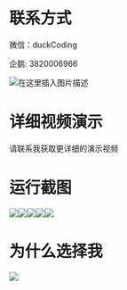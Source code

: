 # 联系方式

微信：duckCoding

企鹅: 3820006966

![在这里插入图片描述](http://upload.cxycsx.vip/91ab4bcb4f2c4c6db86365bb6d6e9c62.jpeg)

# 详细视频演示

请联系我获取更详细的演示视频

# 运行截图

![](http://www.bysj52.com/uploadfile/ueditor/image/202306/%E6%AF%95%E8%AE%BEssm758%E5%9F%BA%E4%BA%8EHTML%E7%9A%84%E4%B8%AD%E5%9B%BD%E4%BC%A0%E7%BB%9F%E9%9D%A2%E9%A3%9F%E4%BB%8B%E7%BB%8D%E7%BD%91%E7%AB%99%E7%9A%84%E6%90%AD%E5%BB%BA+vue%E6%AF%95%E4%B8%9A%E8%AE%BE%E8%AE%A1/4.png)![](http://www.bysj52.com/uploadfile/ueditor/image/202306/%E6%AF%95%E8%AE%BEssm758%E5%9F%BA%E4%BA%8EHTML%E7%9A%84%E4%B8%AD%E5%9B%BD%E4%BC%A0%E7%BB%9F%E9%9D%A2%E9%A3%9F%E4%BB%8B%E7%BB%8D%E7%BD%91%E7%AB%99%E7%9A%84%E6%90%AD%E5%BB%BA+vue%E6%AF%95%E4%B8%9A%E8%AE%BE%E8%AE%A1/3.png)![](http://www.bysj52.com/uploadfile/ueditor/image/202306/%E6%AF%95%E8%AE%BEssm758%E5%9F%BA%E4%BA%8EHTML%E7%9A%84%E4%B8%AD%E5%9B%BD%E4%BC%A0%E7%BB%9F%E9%9D%A2%E9%A3%9F%E4%BB%8B%E7%BB%8D%E7%BD%91%E7%AB%99%E7%9A%84%E6%90%AD%E5%BB%BA+vue%E6%AF%95%E4%B8%9A%E8%AE%BE%E8%AE%A1/1.png)![](http://www.bysj52.com/uploadfile/ueditor/image/202306/%E6%AF%95%E8%AE%BEssm758%E5%9F%BA%E4%BA%8EHTML%E7%9A%84%E4%B8%AD%E5%9B%BD%E4%BC%A0%E7%BB%9F%E9%9D%A2%E9%A3%9F%E4%BB%8B%E7%BB%8D%E7%BD%91%E7%AB%99%E7%9A%84%E6%90%AD%E5%BB%BA+vue%E6%AF%95%E4%B8%9A%E8%AE%BE%E8%AE%A1/5.png)![](http://www.bysj52.com/uploadfile/ueditor/image/202306/%E6%AF%95%E8%AE%BEssm758%E5%9F%BA%E4%BA%8EHTML%E7%9A%84%E4%B8%AD%E5%9B%BD%E4%BC%A0%E7%BB%9F%E9%9D%A2%E9%A3%9F%E4%BB%8B%E7%BB%8D%E7%BD%91%E7%AB%99%E7%9A%84%E6%90%AD%E5%BB%BA+vue%E6%AF%95%E4%B8%9A%E8%AE%BE%E8%AE%A1/2.png)

# 为什么选择我

![](http://upload.cxycsx.vip/%E7%A8%8B%E5%BA%8F%E8%AE%BE%E8%AE%A1.png)

